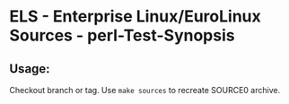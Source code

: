# ELS - Enterprise Linux/EuroLinux Sources - perl-Test-Synopsis
 
## Usage:
  Checkout branch or tag. Use `make sources` to recreate  SOURCE0 archive.
